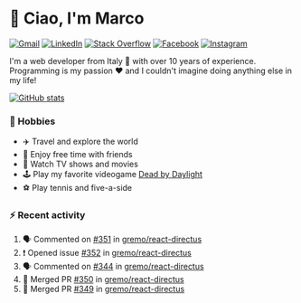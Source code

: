 # 👋 Ciao, I'm Marco

[![Gmail](https://img.shields.io/badge/Gmail-%23BB001B?style=flat-square&logo=gmail&logoColor=white)](mailto:gremo1982@gmail.com)
[![LinkedIn](https://img.shields.io/badge/LinkedIn-%230e76a8?style=flat-square&logo=linkedin)](https://www.linkedin.com/in/marco-polichetti)
[![Stack Overflow](https://img.shields.io/stackexchange/stackoverflow/r/220180?style=flat&logo=stackoverflow&label=Stack%20Overflow&color=%23F47F24)](https://stackoverflow.com/users/220180)
[![Facebook](https://img.shields.io/badge/-Facebook-%234267B2?style=flat-square&logo=facebook&logoColor=white)](https://www.facebook.com/marco.poliketti)
[![Instagram](https://img.shields.io/badge/-Instagram-%23C13584?style=flat-square&logo=instagram&logoColor=white)](https://www.instagram.com/marco.gremo)

I'm a web developer from Italy 🍕 with over 10 years of experience. Programming is my passion ❤️ and I couldn't imagine doing anything else in my life!

[![GitHub stats](https://github-readme-stats.vercel.app/api?username=gremo&show_icons=true&rank_icon=github&theme=transparent)](https://github.com/anuraghazra/github-readme-stats)

### 📅 Hobbies

- ✈️ Travel and explore the world
- 🍻 Enjoy free time with friends
- 🎥 Watch TV shows and movies
- 🕹️ Play my favorite videogame [Dead by Daylight](https://deadbydaylight.com)
- ⚽ Play tennis and five-a-side

### ⚡ Recent activity

<!--START_SECTION:activity-->
1. 🗣 Commented on [#351](https://github.com/gremo/react-directus/pull/351#issuecomment-1652156953) in [gremo/react-directus](https://github.com/gremo/react-directus)
2. ❗ Opened issue [#352](https://github.com/gremo/react-directus/issues/352) in [gremo/react-directus](https://github.com/gremo/react-directus)
3. 🗣 Commented on [#344](https://github.com/gremo/react-directus/pull/344#issuecomment-1652148904) in [gremo/react-directus](https://github.com/gremo/react-directus)
4. 🎉 Merged PR [#350](https://github.com/gremo/react-directus/pull/350) in [gremo/react-directus](https://github.com/gremo/react-directus)
5. 🎉 Merged PR [#349](https://github.com/gremo/react-directus/pull/349) in [gremo/react-directus](https://github.com/gremo/react-directus)
<!--END_SECTION:activity-->
